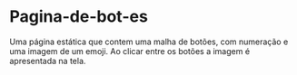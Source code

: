 # Pagina-de-bot-es
Uma página estática que contem uma malha de botões, com numeração e uma imagem de um emoji. Ao clicar entre os botões a imagem é apresentada na tela.

